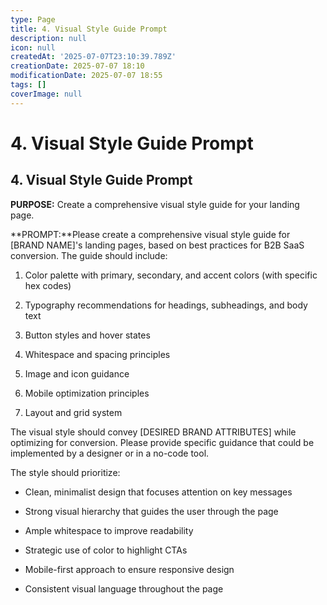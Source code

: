```yaml
---
type: Page
title: 4. Visual Style Guide Prompt
description: null
icon: null
createdAt: '2025-07-07T23:10:39.789Z'
creationDate: 2025-07-07 18:10
modificationDate: 2025-07-07 18:55
tags: []
coverImage: null
---
```


# 4. Visual Style Guide Prompt

## 4. Visual Style Guide Prompt

**PURPOSE:** Create a comprehensive visual style guide for your landing page.

**PROMPT:**Please create a comprehensive visual style guide for [BRAND NAME]'s landing pages, based on best practices for B2B SaaS conversion. The guide should include:

1. Color palette with primary, secondary, and accent colors (with specific hex codes)

2. Typography recommendations for headings, subheadings, and body text

3. Button styles and hover states

4. Whitespace and spacing principles

5. Image and icon guidance

6. Mobile optimization principles

7. Layout and grid system

The visual style should convey [DESIRED BRAND ATTRIBUTES] while optimizing for conversion. Please provide specific guidance that could be implemented by a designer or in a no-code tool.

The style should prioritize:

- Clean, minimalist design that focuses attention on key messages

- Strong visual hierarchy that guides the user through the page

- Ample whitespace to improve readability

- Strategic use of color to highlight CTAs

- Mobile-first approach to ensure responsive design

- Consistent visual language throughout the page

